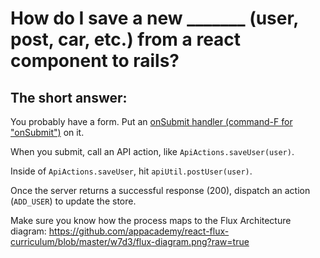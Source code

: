 # How do I save a new _______ (user, post, car, etc.) from a react component to rails?

## The short answer:

You probably have a form.  Put an [onSubmit handler (command-F for "onSubmit")][on-submit] on it.

When you submit, call an API action, like `ApiActions.saveUser(user)`.

Inside of `ApiActions.saveUser`, hit `apiUtil.postUser(user)`.

Once the server returns a successful response (200), dispatch an action (`ADD_USER`) to update the store.


Make sure you know how the process maps to the Flux Architecture diagram: https://github.com/appacademy/react-flux-curriculum/blob/master/w7d3/flux-diagram.png?raw=true

[on-submit]: https://facebook.github.io/react/docs/tutorial.html
